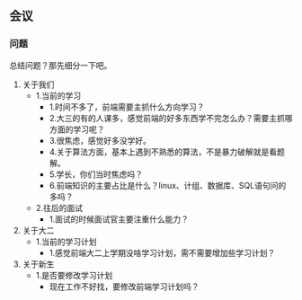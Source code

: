 ## 会议

### 问题
总结问题？那先细分一下吧。
1. 关于我们
    - 1.当前的学习
      + 1.时间不多了，前端需要主抓什么方向学习？
      + 2.大三的有的人课多，感觉前端的好多东西学不完怎么办？需要主抓哪方面的学习呢？
      + 3.很焦虑，感觉好多没学好。
      + 4.关于算法方面，基本上遇到不熟悉的算法，不是暴力破解就是看题解。
      + 5.学长，你们当时焦虑吗？
      + 6.前端知识的主要占比是什么？linux、计组、数据库、SQL语句问的多吗？
    - 2.往后的面试
      + 1.面试的时候面试官主要注重什么能力？
2. 关于大二
    - 1.当前的学习计划
      + 1.感觉前端大二上学期没啥学习计划，需不需要增加些学习计划？
3. 关于新生
    - 1.是否要修改学习计划
      + 现在工作不好找，要修改前端学习计划吗？

